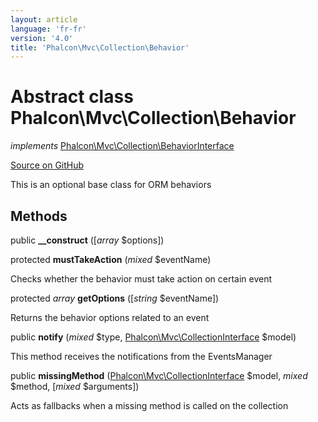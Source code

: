 ```yaml
---
layout: article
language: 'fr-fr'
version: '4.0'
title: 'Phalcon\Mvc\Collection\Behavior'
---
```


# Abstract class **Phalcon\Mvc\Collection\Behavior**

*implements* [Phalcon\Mvc\Collection\BehaviorInterface](api/Phalcon_Mvc_Collection_BehaviorInterface)

<a href="https://github.com/phalcon/cphalcon/tree/v4.0.0/phalcon/mvc/collection/behavior.zep" class="btn btn-default btn-sm">Source on GitHub</a>

This is an optional base class for ORM behaviors

## Methods

public **__construct** ([*array* $options])

protected **mustTakeAction** (*mixed* $eventName)

Checks whether the behavior must take action on certain event

protected *array* **getOptions** ([*string* $eventName])

Returns the behavior options related to an event

public **notify** (*mixed* $type, [Phalcon\Mvc\CollectionInterface](api/Phalcon_Mvc_CollectionInterface) $model)

This method receives the notifications from the EventsManager

public **missingMethod** ([Phalcon\Mvc\CollectionInterface](api/Phalcon_Mvc_CollectionInterface) $model, *mixed* $method, [*mixed* $arguments])

Acts as fallbacks when a missing method is called on the collection